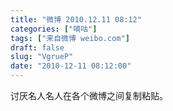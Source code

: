 ```yaml
---
title: "微博 2010.12.11 08:12"
categories: ["嘀咕"]
tags: ["来自微博 weibo.com"]
draft: false
slug: "VgrueP"
date: "2010-12-11 08:12:00"
---
```


<p>讨厌名人名人在各个微博之间复制粘贴。 ​​​​</p>
